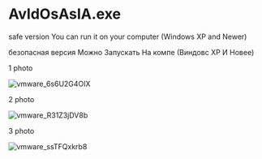 # AvIdOsAsIA.exe
safe version You can run it on your computer (Windows XP and Newer)

безопасная версия Можно Запускать На компе (Виндовс XP И Новее)

1 photo

![vmware_6s6U2G4OIX](https://github.com/user-attachments/assets/f023877f-dfe2-45f4-9e53-3500a1731c34)

2 photo

![vmware_R31Z3jDV8b](https://github.com/user-attachments/assets/c8b284f9-2a99-41ea-9a97-60d319d73c66)

3 photo

![vmware_ssTFQxkrb8](https://github.com/user-attachments/assets/67411c73-fc15-4404-bf2b-0d0ea3fd835d)
